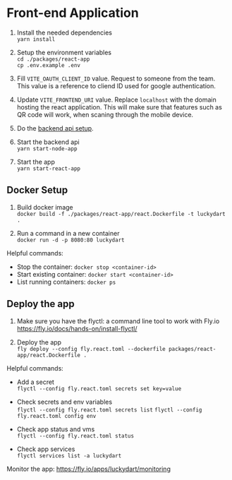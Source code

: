 # Front-end Application

1. Install the needed dependencies \
   `yarn install`

2. Setup the environment variables \
   `cd ./packages/react-app` \
   `cp .env.example .env`

3. Fill `VITE_OAUTH_CLIENT_ID` value. Request to someone from the team. This value is a reference to cliend ID used for google authentication.

4. Update `VITE_FRONTEND_URI` value. Replace `localhost` with the domain hosting the react application. This will make sure that features such as QR code will work, when scaning through the mobile device.

5. Do the [backend api setup](./node-app.md).

6. Start the backend api \
   `yarn start-node-app`

7. Start the app \
   `yarn start-react-app`

## Docker Setup

1. Build docker image \
   `docker build -f ./packages/react-app/react.Dockerfile -t luckydart .`

2. Run a command in a new container \
   `docker run -d -p 8080:80 luckydart `

Helpful commands:

- Stop the container: `docker stop <container-id>`
- Start existing container: `docker start <container-id>`
- List running containers: `docker ps`

## Deploy the app

1. Make sure you have the flyctl: a command line tool to work with Fly.io
   https://fly.io/docs/hands-on/install-flyctl/

2. Deploy the app \
   `fly deploy --config fly.react.toml --dockerfile packages/react-app/react.Dockerfile .`

Helpful commands:

- Add a secret \
  `flyctl --config fly.react.toml secrets set key=value`

- Check secrets and env variables \
  `flyctl --config fly.react.toml secrets list`
  `flyctl --config fly.react.toml config env`

- Check app status and vms \
  `flyctl --config fly.react.toml status`

- Check app services \
  `flyctl services list -a luckydart`

Monitor the app:
https://fly.io/apps/luckydart/monitoring
